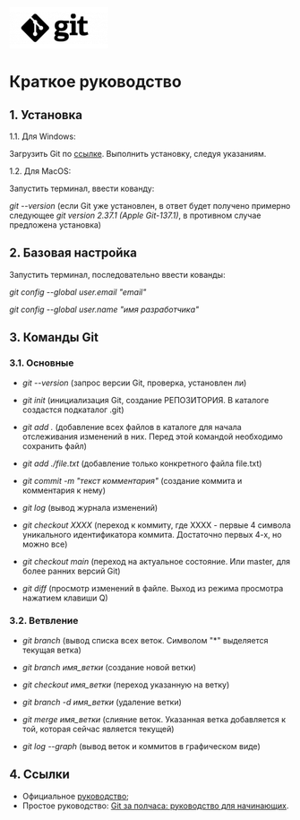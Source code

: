 ![Git_Logo](git_logo.png) 
# Краткое руководство

## 1. Установка
1.1. Для  Windows: 

Загрузить Git по [ссылке](https://git-scm.com/download/win). Выполнить установку, следуя указаниям.

1.2. Для MacOS:

Запустить терминал, ввести кованду:

*git --version* (если Git уже установлен, в ответ будет получено примерно следующее *git version 2.37.1 (Apple Git-137.1)*, в противном случае предложена установка)

## 2. Базовая настройка

Запустить терминал, последовательно ввести кованды:

*git config --global user.email "email"*

*git config --global user.name "имя разработчика"*

## 3. Команды Git

### 3.1. Основные

* *git --version* (запрос версии Git, проверка, установлен ли)

* *git init* (инициализация Git, создание РЕПОЗИТОРИЯ. В каталоге создаcтся подкаталог .git)

* *git add .* (добавление всех файлов в каталоге для начала отслеживания изменений в них. Перед этой командой необходимо сохранить файл)

* *git add ./file.txt* (добавление только конкретного файла file.txt)

* *git commit -m "текст комментария"* (создание коммита и комментария к нему)

* *git log* (вывод журнала изменений)

* *git checkout XXXX* (переход к коммиту, где ХХХХ - первые 4 символа уникального идентификатора коммита. Достаточно первых 4-х, но можно все)

* *git checkout main* (переход на актуальное состояние. Или master, для более ранних версий Git)

* *git diff* (просмотр изменений в файле. Выход из режима просмотра нажатием клавиши Q)

### 3.2. Ветвление

* *git branch* (вывод списка всех веток. Символом "*" выделяется текущая ветка)

* *git branch имя_ветки* (создание новой ветки)

* *git checkout имя_ветки* (переход указанную на ветку)

* *git branch -d имя_ветки* (удаление ветки)

* *git merge имя_ветки* (слияние веток. Указанная ветка добавляется к той, которая сейчас является текущей)

* *git log --graph* (вывод веток и коммитов в графическом виде)

## 4. Ссылки
- Официальное [руководство](https://git-scm.com/doc);
- Простое руководство: [Git за полчаса: руководство для начинающих](https://proglib.io/p/git-for-half-an-hour?ysclid=lbs915snt6314707562).